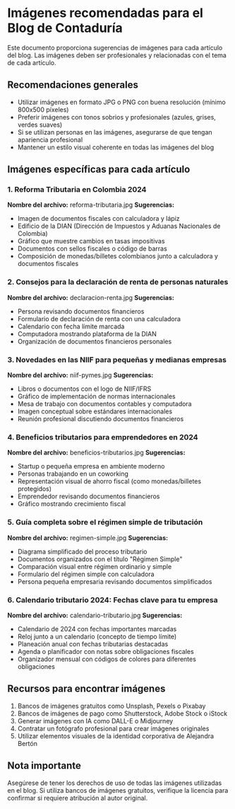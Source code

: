 # Imágenes recomendadas para el Blog de Contaduría

Este documento proporciona sugerencias de imágenes para cada artículo del blog. Las imágenes deben ser profesionales y relacionadas con el tema de cada artículo.

## Recomendaciones generales
- Utilizar imágenes en formato JPG o PNG con buena resolución (mínimo 800x500 píxeles)
- Preferir imágenes con tonos sobrios y profesionales (azules, grises, verdes suaves)
- Si se utilizan personas en las imágenes, asegurarse de que tengan apariencia profesional
- Mantener un estilo visual coherente en todas las imágenes del blog

## Imágenes específicas para cada artículo

### 1. Reforma Tributaria en Colombia 2024
**Nombre del archivo:** reforma-tributaria.jpg
**Sugerencias:**
- Imagen de documentos fiscales con calculadora y lápiz
- Edificio de la DIAN (Dirección de Impuestos y Aduanas Nacionales de Colombia)
- Gráfico que muestre cambios en tasas impositivas
- Documentos con sellos fiscales o código de barras
- Composición de monedas/billetes colombianos junto a calculadora y documentos fiscales

### 2. Consejos para la declaración de renta de personas naturales
**Nombre del archivo:** declaracion-renta.jpg
**Sugerencias:**
- Persona revisando documentos financieros
- Formulario de declaración de renta con una calculadora
- Calendario con fecha límite marcada
- Computadora mostrando plataforma de la DIAN
- Organización de documentos financieros personales

### 3. Novedades en las NIIF para pequeñas y medianas empresas
**Nombre del archivo:** niif-pymes.jpg
**Sugerencias:**
- Libros o documentos con el logo de NIIF/IFRS
- Gráfico de implementación de normas internacionales
- Mesa de trabajo con documentos contables y computadora
- Imagen conceptual sobre estándares internacionales
- Reunión profesional discutiendo documentos financieros

### 4. Beneficios tributarios para emprendedores en 2024
**Nombre del archivo:** beneficios-tributarios.jpg
**Sugerencias:**
- Startup o pequeña empresa en ambiente moderno
- Personas trabajando en un coworking
- Representación visual de ahorro fiscal (como monedas/billetes protegidos)
- Emprendedor revisando documentos financieros
- Gráfico mostrando crecimiento fiscal

### 5. Guía completa sobre el régimen simple de tributación
**Nombre del archivo:** regimen-simple.jpg
**Sugerencias:**
- Diagrama simplificado del proceso tributario
- Documentos organizados con el título "Régimen Simple"
- Comparación visual entre régimen ordinario y simple
- Formulario del régimen simple con calculadora
- Persona pequeña empresaria revisando documentos simplificados

### 6. Calendario tributario 2024: Fechas clave para tu empresa
**Nombre del archivo:** calendario-tributario.jpg
**Sugerencias:**
- Calendario de 2024 con fechas importantes marcadas
- Reloj junto a un calendario (concepto de tiempo límite)
- Planeación anual con fechas tributarias destacadas
- Agenda o planificador con notas sobre obligaciones fiscales
- Organizador mensual con códigos de colores para diferentes obligaciones

## Recursos para encontrar imágenes
1. Bancos de imágenes gratuitos como Unsplash, Pexels o Pixabay
2. Bancos de imágenes de pago como Shutterstock, Adobe Stock o iStock
3. Generar imágenes con IA como DALL-E o Midjourney
4. Contratar un fotógrafo profesional para crear imágenes originales
5. Utilizar elementos visuales de la identidad corporativa de Alejandra Bertón

## Nota importante
Asegúrese de tener los derechos de uso de todas las imágenes utilizadas en el blog. Si utiliza bancos de imágenes gratuitos, verifique la licencia para confirmar si requiere atribución al autor original. 
